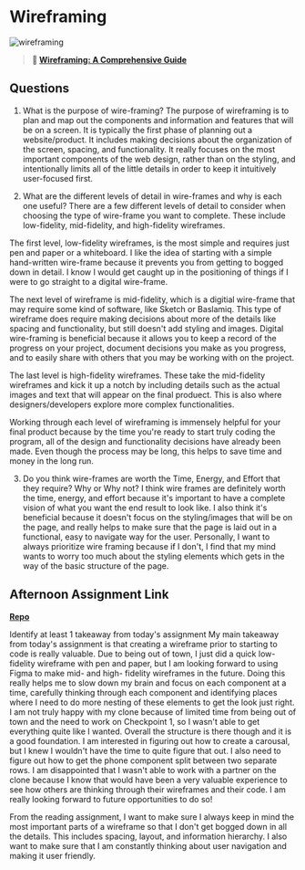 # Wireframing

![wireframing](https://bcw.blob.core.windows.net/public/img/courses/2293087935019893)

> **📖 [Wireframing: A Comprehensive Guide](https://codeworksacademy.com/fs-student-guide/resources/wk1/06-Wireframing)**

## Questions

1. What is the purpose of wire-framing? 
The purpose of wireframing is to plan and map out the components and information and features that will be on a screen. It is typically the first phase of planning out a website/product. It includes making decisions about the organization of the screen, spacing, and functionality. It really focuses on the most important components of the web design, rather than on the styling, and intentionally limits all of the little details in order to keep it intuitively user-focused first. 

2. What are the different levels of detail in wire-frames and why is each one useful?
There are a few different levels of detail to consider when choosing the type of wire-frame you want to complete. These include low-fidelity, mid-fidelity, and high-fidelity wireframes. 

The first level, low-fidelity wireframes, is the most simple and requires just pen and paper or a whiteboard. I like the idea of starting with a simple hand-written wire-frame because it prevents you from getting to bogged down in detail. I know I would get caught up in the positioning of things if I were to go straight to a digital wire-frame.

The next level of wireframe is mid-fidelity, which is a digitial wire-frame that may require some kind of software, like Sketch or Baslamiq. This type of wireframe does require making decisions about more of the details like spacing and functionality, but still doesn't add styling and images. Digital wire-framing is beneficial because it allows you to keep a record of the progress on your project, document decisions you make as you progress, and to easily share with others that you may be working with on the project.

The last level is high-fidelity wireframes. These take the mid-fidelity wireframes and kick it up a notch by including details such as the actual images and text that will appear on the final produect. This is also where designers/developers explore more complex functionalities. 

Working through each level of wireframing is immensely helpful for your final product because by the time you're ready to start truly coding the program, all of the design and functionality decisions have already been made. 
Even though the process may be long, this helps to save time and money in the long run.

3. Do you think wire-frames are worth the Time, Energy, and Effort that they require? Why or Why not?
I think wire frames are definitely worth the time, energy, and effort because it's important to have a complete vision of what you want the end result to look like. I also think it's beneficial because it doesn't focus on the styling/images that will be on the page, and really helps to make sure that the page is laid out in a functional, easy to navigate way for the user. Personally, I want to always prioritize wire framing because if I don't, I find that my mind wants to worry too much about the styling elements which gets in the way of the basic structure of the page.

## Afternoon Assignment Link

**[Repo](https://github.com/JordanlDiaz/nova-clone)**

Identify at least 1 takeaway from today's assignment
My main takeaway from today's assignment is that creating a wireframe prior to starting to code is really valuable. Due to being out of town, I just did a quick low-fidelity wireframe with pen and paper, but I am looking forward to using Figma to make mid- and high- fidelity wireframes in the future. Doing this really helps me to slow down my brain and focus on each component at a time, carefully thinking through each component and identifying places where I need to do more nesting of these elements to get the look just right. I am not truly happy with my clone because of limited time from being out of town and the need to work on Checkpoint 1, so I wasn't able to get everything quite like I wanted. Overall the structure is there though and it is a good foundation. I am interested in figuring out how to create a carousal, but I knew I wouldn't have the time to quite figure that out. I also need to figure out how to get the phone component split between two separate rows. I am disappointed that I wasn't able to work with a partner on the clone because I know that would have been a very valuable experience to see how others are thinking through their wireframes and their code. I am really looking forward to future opportunities to do so!

From the reading assignment, I want to make sure I always keep in mind the most important parts of a wireframe so that I don't get bogged down in all the details. This includes spacing, layout, and information hierarchy. I also want to make sure that I am constantly thinking about user navigation and making it user friendly.